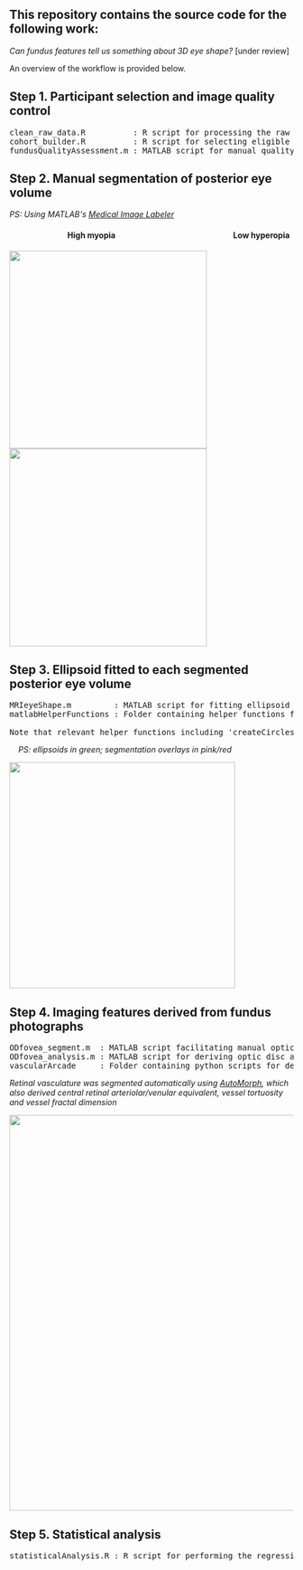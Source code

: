 ## This repository contains the source code for the following work:
*Can fundus features tell us something about 3D eye shape?* [under review]

An overview of the workflow is provided below.

## Step 1. Participant selection and image quality control
<pre>
clean_raw_data.R          : R script for processing the raw UK Biobank dataframe into a format compatible with 'cohort_builder.R'.
cohort_builder.R          : R script for selecting eligible participants for the study.
fundusQualityAssessment.m : MATLAB script for manual quality assessment of fundus photographs.
</pre>

## Step 2. Manual segmentation of posterior eye volume
*PS: Using MATLAB's [Medical Image Labeler](https://uk.mathworks.com/help/medical-imaging/ug/get-started-with-medical-image-labeler.html)*

#### &nbsp;&nbsp;&nbsp;&nbsp;&nbsp;&nbsp;&nbsp;&nbsp;&nbsp;&nbsp;&nbsp;&nbsp;&nbsp;&nbsp;&nbsp;&nbsp;&nbsp;&nbsp;&nbsp;&nbsp;&nbsp;&nbsp;&nbsp;&nbsp;&nbsp;&nbsp;&nbsp;&nbsp;&nbsp;&nbsp; High myopia &nbsp;&nbsp;&nbsp;&nbsp;&nbsp;&nbsp;&nbsp;&nbsp;&nbsp;&nbsp;&nbsp;&nbsp;&nbsp;&nbsp;&nbsp;&nbsp;&nbsp;&nbsp;&nbsp;&nbsp;&nbsp;&nbsp;&nbsp;&nbsp;&nbsp;&nbsp;&nbsp;&nbsp;&nbsp;&nbsp;&nbsp;&nbsp;&nbsp;&nbsp;&nbsp;&nbsp;&nbsp;&nbsp;&nbsp;&nbsp;&nbsp;&nbsp;&nbsp;&nbsp;&nbsp;&nbsp;&nbsp;&nbsp;&nbsp;&nbsp;&nbsp;&nbsp;&nbsp;&nbsp;&nbsp;&nbsp;&nbsp;&nbsp;&nbsp;&nbsp;&nbsp; Low hyperopia

<p align="left">
  <img src="https://github.com/user-attachments/assets/5f47efbf-0d97-496b-bece-24f218766c77" width="350" />
  <img src="https://github.com/user-attachments/assets/5cc4eb50-d006-4f7f-8922-1b9755f7d968" width="350" /> 
</p>


## Step 3. Ellipsoid fitted to each segmented posterior eye volume
<pre>
MRIeyeShape.m         : MATLAB script for fitting ellipsoid and deriving eye shape parameters.
matlabHelperFunctions : Folder containing helper functions for 'MRIeyeShape.m'. 

Note that relevant helper functions including 'createCirclesMask.m' (mathworks.com/matlabcentral/fileexchange/47905-createcirclesmask-m), 'imEquivalentEllipsoid.m' (uk.mathworks.com/matlabcentral/fileexchange/34104-image-ellipsoid-3d) & 'getkey' (mathworks.com/matlabcentral/fileexchange/7465-getkey) were not written by myself and are therefore not included in this repository. However, they can be accessed through the links provided.
</pre>

&nbsp;&nbsp;&nbsp; *PS: ellipsoids in green; segmentation overlays in pink/red*
<p align="left">
  <img src="https://github.com/user-attachments/assets/011ea01d-e96a-4313-bba2-099cf4bd0a19" width="400" /> 
</p>


## Step 4. Imaging features derived from fundus photographs
<pre>
ODfovea_segment.m  : MATLAB script facilitating manual optic disc and foveal segmentation using the Image Segmenter App.
ODfovea_analysis.m : MATLAB script for deriving optic disc and foveal parameters from the segmented optic disc and fovea.
vascularArcade     : Folder containing python scripts for deriving temporal arterial/venous concavity from the segmented retinal vasculature.  
</pre>
*Retinal vasculature was segmented automatically using [AutoMorph](https://github.com/rmaphoh/AutoMorph/tree/main), which also 
derived central retinal arteriolar/venular equivalent, vessel tortuosity and vessel fractal dimension*
<p align="left">
  <img src="https://github.com/user-attachments/assets/e098026d-c5ec-478c-9295-08275ad5412b" width="700" /> 
</p>


## Step 5. Statistical analysis
<pre>
statisticalAnalysis.R : R script for performing the regression analysis described in the paper.
</pre>




